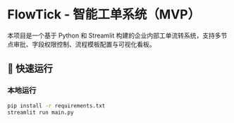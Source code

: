 # FlowTick - 智能工单系统（MVP）

本项目是一个基于 Python 和 Streamlit 构建的企业内部工单流转系统，支持多节点审批、字段权限控制、流程模板配置与可视化看板。

## 🚀 快速运行

### 本地运行

```bash
pip install -r requirements.txt
streamlit run main.py
